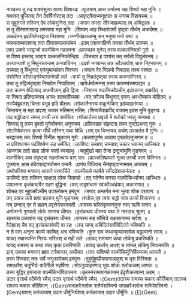 

  
नारदस्य तु तद् वाक्यंश्रुत्वा वाक्य विशारदः ।पूजयाम् आस धर्मात्मा सह शिष्यो महा मुनिः  ॥   
यथावत् पूजितस् तेन देवर्षिर्नारदस् तदा ।आपृष्ट्वैवाभ्यनुज्ञातः स जगाम विहायसम्  ॥   
स मुहूतंगते तस्मिन् देव लोकंमुनिस् तदा ।जगाम तमसा तीरंजाह्नव्यास् त्व् अविदूरतः  ॥   
स तु तीरंसमासाद्य तमसाया महा मुनिः ।शिष्यम् आह स्थितंपार्श्वे दृष्ट्वा तीर्थम् अकर्दमम्  ॥   
अकर्दमम् इदंतीर्थंभरद्वाज निशामय ।रमणीयंप्रसन्नाम्बु सन् मनुष्य मनो यथा  ॥   
म्यस्यताम्कलशस् तात दीयताम्वल्कलंमम ।इदम् एवावगाहिष्ये तमसा तीर्थम् उत्तमम्  ॥   
एवम् उक्तो भरद्वाजो वाल्मीकेन महात्मना ।प्रायच्छत मुनेस् तस्य वल्कलंनियतो गुरोः  ॥   
स शिष्य हस्ताद् आदाय वल्कलंनियतेन्द्रियः ।विचचार ह पश्यंस् तत् सर्वतो विपुलंवनम्  ॥   
तस्याभ्याशे तु मिथुनंचरन्तम् अनपायिनम् ।ददर्श भगवाम्स् तत्र क्रौञ्चयोश् चारु निह्स्वनम्  ॥   
तस्मात् तु मिथुनाद् एकंपुमाम्संपाप निश्चयः ।जघान वैर निलयो निषादस् तस्य पश्यतः  ॥   
तंशोणित परीताङ्गंवेष्टमानंमही तले ।भार्या तु निहतंदृष्ट्वा रुराव करुणाम्गिरम्  ॥   
तथा तु तंद्विजंदृष्ट्वा निषादेन निपातितम् ।ऋषेर्धर्मात्मनस् तस्य कारुम्यंसमपद्यत  ॥   
ततः करुण वेदित्वाद् अधर्मोऽयम् इति द्विजः ।निशाम्य रुदतीम्क्रौञ्चीम् इदंवचनम् अब्रवीत्  ॥   
मा निषाद प्रतिष्ठाम्त्वम् अगमः शाश्वतीम्समाः ।यत् क्रौञ्च मिथुनाद् एकम् अवधीष्काम मोहितम्  ॥   
तस्यैवंब्रुवतश् चिन्ता बभूव हृदि वीक्षतः ।शोकार्तेनास्य शकुनेःकिम् इदंव्याहृतंमया  ॥   
चिन्तयन् स महा प्राज्ञश् चकार मतिमान् मतिम् ।शिष्यंचैवाब्रवीद् वाक्यम् इदंस मुनि पुङ्गवः  ॥   
पाद बद्धोऽक्षर समस् तन्त्री लय समंवितः ।शोकार्तस्य प्रवृत्तो मे श्लोको भवतु नाम्यथा  ॥   
शिष्यस् तु तस्य ब्रुवतो मुनेर्वाक्यम् अनुत्तमम् ।प्रतिजग्राह संहृष्टस् तस्य तुष्टोऽभवद् गुरुः  ॥   
सोऽभिषेकंततः कृत्वा तीर्थे तस्मिन् यथा विधि ।तम् एव चिन्तयन्न् अर्थम् उपावर्तत वै मुनिः  ॥   
भरद्वाजस् ततः शिष्यो विनीतः श्रुतवान् गुरोः ।कलशंपूर्णम् आदाय पृष्ठतोऽनुजगाम ह  ॥   
स प्रविश्याश्रम पदंशिष्येण सह धर्मवित् ।उपविष्टः कथाश् चाम्याश् चकार ध्यानम् आस्थितः  ॥   
आजगाम ततो ब्रह्मा लोक कर्ता स्वयंप्रभुः ।चतुर्मुखो महा तेजा द्रष्टुम्तंमुनि पुङ्गवम्  ॥   
वाल्मीकिर् अथ तंदृष्ट्वा सहसोत्थाय वाग् यतः ।प्राञ्जलिष्प्रयतो भूत्वा तस्थौ परम विस्मितः  ॥   
पूजयाम् आस तंदेवंपाद्यार्घ्यासन वन्दनैः ।प्रणंय विधिवच् चैनंपृष्ट्वानामयम् अव्ययम्  ॥   
अथोपविश्य भगवान् आसने परमार्चिते ।वाल्मीकये महर्षये सन्दिदेशासनंततः  ॥   
उपविष्टे तदा तस्मिन् साक्षाल् लोक पितामहे ।तद् गतेनैव मनसा वाल्मीकिर्ध्यानम् आस्थितः  ॥   
पापात्मना कृतंकष्टंवैर ग्रहण बुद्धिना ।यस् तादृशंचारु रवंक्रौञ्चंहंयाद् अकारणात्  ॥   
शोचन्न् एव मुहुष्क्रौञ्चीम् उपश्लोकम् इमंपुनः ।जगाव् अन्तर्गत मना भूत्वा शोक परायणः  ॥   
तम् उवाच ततो ब्रह्मा प्रहसन् मुनि पुङ्गवम् ।श्लोक;एव त्वया बद्धो नात्र कार्या विचारणा  ॥   
मच् छन्दाद् एव ते ब्रह्मन् प्रवृत्तेयंसरस्वती ।रामस्य चरितंकृत्स्नंकुरु त्वम् ऋषि सत्तम  ॥   
धर्मात्मनो गुणवतो लोके रामस्य धीमतः ।वृत्तंकथय धीरस्य यथा ते नारदाच् श्रुतम्  ॥   
रहस्यंच प्रकाशंच यद् वृत्तंतस्य धीमतः ।रामस्य सह सौमित्रे राक्षसानाम्च सर्वशः  ॥   
वैदेह्याश् चैव यद् वृत्तंप्रकाशंयदि वा रहः ।तच् चाप्य् अविदितंसर्वंविदितंते भविष्यति  ॥   
न ते वाग् अनृता काव्ये काचिद् अत्र भविष्यति ।कुरु राम कथाम्पुम्याम्श्लोक बद्धाम्मनो रमाम्  ॥   
यावत् स्थास्यन्ति गिरयः सरितश् च मही तले ।तावद् रामायण कथा लोकेषु प्रचरिष्यति  ॥   
यावद् रामस्य च कथा त्वत् कृता प्रचरिष्यति ।तावद् ऊर्ध्वम् अधश् च त्वंमल् लोकेषु निवत्स्यसि  ॥   
इत्य् उक्त्वा भगवान् ब्रह्मा तत्रैवान्तर् अधीयत ।ततः सशिष्यो वाल्मीकिर्मुनिर्विस्मयम् आययौ  ॥   
तस्य शिष्यास् ततः सर्वे जगुःश्लोकम् इमंपुनः ।मुहुर्मुहुष्प्रीयमाणाःप्राहुश् च भृश विस्मिताः  ॥   
समाक्षरैश् चतुर्भिर्यः पादैर्गीतो महर्षिणा ।सोऽनुव्याहरणाद् भूयः शोकः श्लोकत्वम् आगतः  ॥   
तस्य बुद्धिर् इयंजाता वाल्मीकेर्भावितात्मनः ।कृत्स्नंरामायणंकाव्यम् ईदृशैःकरवाम्य् अहम्  ॥   
उदार वृत्तार्थ पदैर्मनो रमैस् उदार वृत्तार्थ पदैर्मनो रमैस् ।(Gem)तदास्य रामस्य चकार कीर्तिमान् तदास्य रामस्य चकार कीर्तिमान् ।(Gem)समाक्षरैःश्लोक शतैर्यशस्विनो समाक्षरैःश्लोक शतैर्यशस्विनो ।(Gem)यशस् करंकाव्यम् उदार धीर्मुनिर्यशस् करंकाव्यम् उदार धीर्मुनिः  ॥ (E)(Gem)  
